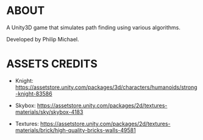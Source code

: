 # ABOUT
A Unity3D game that simulates path finding using various algorithms.

Developed by Philip Michael.


# ASSETS CREDITS

- Knight: https://assetstore.unity.com/packages/3d/characters/humanoids/strong-knight-83586

- Skybox: https://assetstore.unity.com/packages/2d/textures-materials/sky/skybox-4183

- Textures: https://assetstore.unity.com/packages/2d/textures-materials/brick/high-quality-bricks-walls-49581